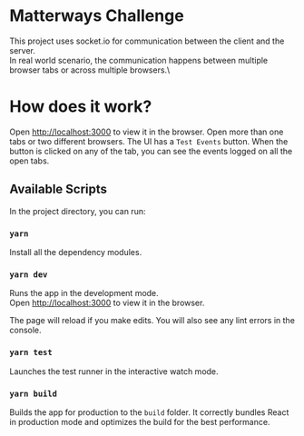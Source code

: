 # Matterways Challenge

This project uses socket.io for communication between the client and the server.\
In real world scenario, the communication happens between multiple browser tabs or across multiple browsers.\

# How does it work?

Open [http://localhost:3000](http://localhost:3000) to view it in the browser.
Open more than one tabs or two different browsers.
The UI has a `Test Events` button. When the button is clicked on any of the tab, you can see the events logged on all the open tabs. 

## Available Scripts

In the project directory, you can run:

### `yarn`

Install all the dependency modules.

### `yarn dev`

Runs the app in the development mode.\
Open [http://localhost:3000](http://localhost:3000) to view it in the browser.

The page will reload if you make edits.
You will also see any lint errors in the console.

### `yarn test`

Launches the test runner in the interactive watch mode.

### `yarn build`

Builds the app for production to the `build` folder.
It correctly bundles React in production mode and optimizes the build for the best performance.


